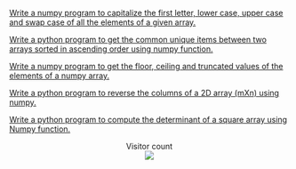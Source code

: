 [Write a numpy program to capitalize the first letter, lower case, upper case and swap case of all the elements of a given array.](https://github.com/adivishnu-a/Python/blob/main/Week%208/Challenge%20Yourself/capitalize.py)

[Write a python program to get the common unique items between two arrays sorted in ascending order using numpy function.](https://github.com/adivishnu-a/Python/blob/main/Week%208/Challenge%20Yourself/common_unique.py)

[Write a numpy program to get the floor, ceiling and truncated values of the elements of a numpy array.](https://github.com/adivishnu-a/Python/blob/main/Week%208/Challenge%20Yourself/floor_ceiling_truncate.py)

[Write a python program to reverse the columns of a 2D array (mXn) using numpy.](https://github.com/adivishnu-a/Python/blob/main/Week%208/Challenge%20Yourself/reverse2D.py)

[Write a python program to compute the determinant of a square array using Numpy function.](https://github.com/adivishnu-a/Python/blob/main/Week%208/Challenge%20Yourself/square_numpy.py)


<p align="center"> 
  Visitor count<br>
  <img src="https://profile-counter.glitch.me/atharva-narkhede-pythonw8cy/count.svg" />
</p>
